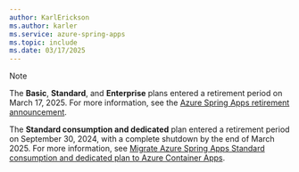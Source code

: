 ```yaml
---
author: KarlErickson
ms.author: karler
ms.service: azure-spring-apps
ms.topic: include
ms.date: 03/17/2025
---
```


> [!NOTE]
> The **Basic**, **Standard**, and **Enterprise** plans entered a retirement period on March 17, 2025. For more information, see the [Azure Spring Apps retirement announcement](../basic-standard/retirement-announcement.md).
>
> The **Standard consumption and dedicated** plan entered a retirement period on September 30, 2024, with a complete shutdown by the end of March 2025. For more information, see [Migrate Azure Spring Apps Standard consumption and dedicated plan to Azure Container Apps](../consumption-dedicated/overview-migration.md).
